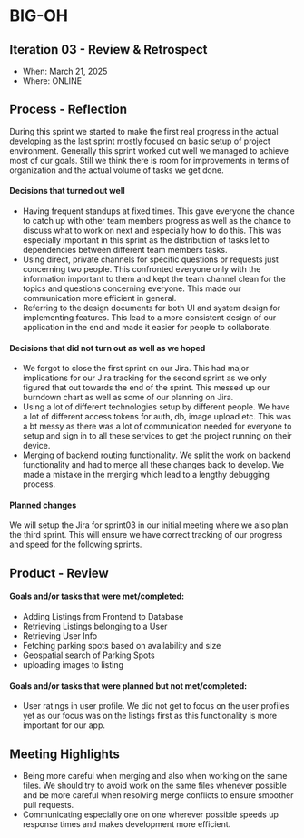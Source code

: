 # BIG-OH

## Iteration 03 - Review & Retrospect

* When: March 21, 2025
* Where: ONLINE

## Process - Reflection

During this sprint we started to make the first real progress in the actual developing as the 
last sprint mostly focused on basic setup of project environment. Generally this sprint worked 
out well we managed to achieve most of our goals. Still we think there is room for improvements 
in terms of organization and the actual volume of tasks we get done. 




#### Decisions that turned out well
- Having frequent standups at fixed times. This gave everyone the chance to catch up with other 
  team members progress as well as the chance to discuss what to work on next and especially how 
  to do this. This was especially important in this sprint as the distribution of tasks let to 
  dependencies between different team members tasks.
- Using direct, private channels for specific questions or requests just concerning two people. 
  This confronted everyone only with the information important to them and kept the team channel 
  clean for the topics and questions concerning everyone. This made our communication more 
  efficient in general.
- Referring to the design documents for both UI and system design for implementing features. 
  This lead to a more consistent design of our application in the end and made it easier for 
  people to collaborate.


#### Decisions that did not turn out as well as we hoped
- We forgot to close the first sprint on our Jira. This had major implications for our Jira 
  tracking for the second sprint as we only figured that out towards the end of the sprint. This 
  messed up our burndown chart as well as some of our planning on Jira. 
- Using a lot of different technologies setup by different people. We have a lot of different 
  access tokens for auth, db, image upload etc. This was a bt messy as there was a lot of 
  communication needed for everyone to setup and sign in to all these services to get the 
  project running on their device.
- Merging of backend routing functionality. We split the work on backend functionality and had 
  to merge all these changes back to develop. We made a mistake in the merging which lead to a 
  lengthy debugging process.


#### Planned changes

We will setup the Jira for sprint03 in our initial meeting where we also plan the third sprint. 
This will ensure we have correct tracking of our progress and speed for the following sprints.

## Product - Review

#### Goals and/or tasks that were met/completed:
- Adding Listings from Frontend to Database 
- Retrieving Listings belonging to a User
- Retrieving User Info
- Fetching parking spots based on availability and size
- Geospatial search of Parking Spots
- uploading images to listing
#### Goals and/or tasks that were planned but not met/completed:
- User ratings in user profile. We did not get to focus on the user profiles yet as our focus 
  was on the listings first as this functionality is more important for our app.

## Meeting Highlights
- Being more careful when merging and also when working on the same files. We should try to 
  avoid work on the same files whenever possible and be more careful when resolving merge 
  conflicts to ensure smoother pull requests.
- Communicating especially one on one wherever possible speeds up response times and makes 
  development more efficient.
